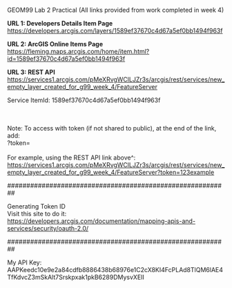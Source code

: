 GEOM99 Lab 2 Practical
(All links provided from work completed in week 4)

**URL 1: Developers Details Item Page**
https://developers.arcgis.com/layers/1589ef37670c4d67a5ef0bb1494f963f


**URL 2: ArcGIS Online Items Page**
https://fleming.maps.arcgis.com/home/item.html?id=1589ef37670c4d67a5ef0bb1494f963f


**URL 3: REST API**
https://services1.arcgis.com/pMeXRvgWClLJZr3s/arcgis/rest/services/new_empty_layer_created_for_g99_week_4/FeatureServer

Service ItemId: 1589ef37670c4d67a5ef0bb1494f963f 

<br></br>
Note: To access with token (if not shared to public), at the end of the link, add:
<br>?token=</br>
<br>For example, using the REST API link above^: </br>
https://services1.arcgis.com/pMeXRvgWClLJZr3s/arcgis/rest/services/new_empty_layer_created_for_g99_week_4/FeatureServer?token=123example

##########################################################

Generating Token ID
<br> Visit this site to do it:</br>
https://developers.arcgis.com/documentation/mapping-apis-and-services/security/oauth-2.0/


##########################################################

My API Key: AAPKeedc10e9e2a84cdfb8886438b68976e1C2cX8KI4FcPLAd8TlQM6lAE4TfKdvcZ3mSkAlt7Srskpxak1pkB6289DMysvXEII
